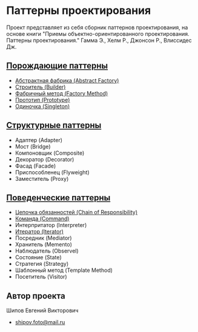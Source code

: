Паттерны проектирования
==============

Проект представляет из себя сборник паттернов проектирования, 
на основе книги "Приемы объектно-ориентированного проектирования. Паттерны проектирования." 
Гамма Э., Хелм Р., Джонсон Р., Влиссидес Дж.

[Порождающие паттерны](https://github.com/EvgeniyShipov/patterns/tree/master/src/main/java/ru/shipov/patterns/creational)
-------------------------
 - [Абстрактная фабрика (Abstract Factory)](https://github.com/EvgeniyShipov/patterns/tree/master/src/main/java/ru/shipov/patterns/creational/Abstract_Factory)
 - [Строитель (Builder)](https://github.com/EvgeniyShipov/patterns/tree/master/src/main/java/ru/shipov/patterns/creational/Builder)
 - [Фабричный метод (Factory Method)](https://github.com/EvgeniyShipov/patterns/tree/master/src/main/java/ru/shipov/patterns/creational/Factory_Method)
 - [Прототип (Prototype)](https://github.com/EvgeniyShipov/patterns/tree/master/src/main/java/ru/shipov/patterns/creational/Prototype)
 - [Одиночка (Singleton)](https://github.com/EvgeniyShipov/patterns/tree/master/src/main/java/ru/shipov/patterns/creational/Singleton)
 
[Структурные паттерны](https://github.com/EvgeniyShipov/patterns/tree/master/src/main/java/ru/shipov/patterns/structural)
-------------------------
  - Адаптер (Adapter)
  - Мост (Bridge)
  - Компоновщик (Composite)
  - Декоратор (Decorator)
  - Фасад (Facade)
  - Приспособленец (Flyweight)
  - Заместитель (Proxy)
 
[Поведенческие паттерны](https://github.com/EvgeniyShipov/patterns/tree/master/src/main/java/ru/shipov/patterns/behavioral)
-------------------------
 - [Цепочка обязанностей (Chain of Responsibility)](https://github.com/EvgeniyShipov/patterns/tree/master/src/main/java/ru/shipov/patterns/behavioral/Chain_of_Responsibility)
 - [Команда (Command)](https://github.com/EvgeniyShipov/patterns/tree/master/src/main/java/ru/shipov/patterns/behavioral/Command)
 - Интерпритатор (Interpreter)
 - [Итератор (Iterator)](https://github.com/EvgeniyShipov/patterns/tree/master/src/main/java/ru/shipov/patterns/behavioral/Iterator)
 - Посредник (Mediator)
 - Хранитель (Memento)
 - Наблюдатель (Observel)
 - Состояние (State)
 - Стратегия (Strategy)
 - Шаблонный метод (Template Method)
 - Посетитель (Visitor)
 
Автор проекта
-------------------------

Шипов Евгений Викторович
 - shipov.foto@mail.ru